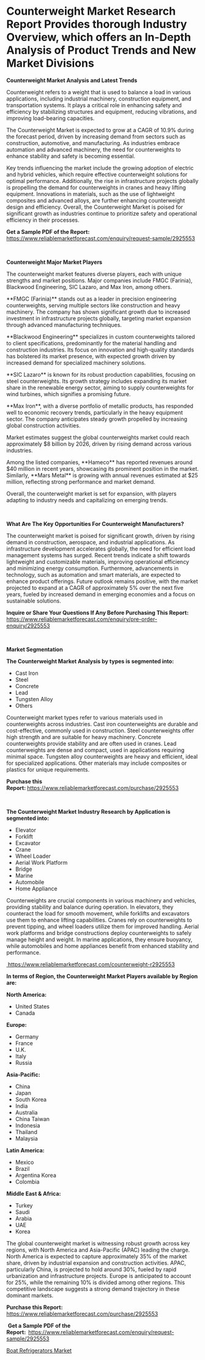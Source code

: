 <p><h1>Counterweight Market Research Report Provides thorough Industry Overview, which offers an In-Depth Analysis of Product Trends and New Market Divisions</h1></p><p><strong>Counterweight Market Analysis and Latest Trends</strong></p>
<p><p>Counterweight refers to a weight that is used to balance a load in various applications, including industrial machinery, construction equipment, and transportation systems. It plays a critical role in enhancing safety and efficiency by stabilizing structures and equipment, reducing vibrations, and improving load-bearing capacities.</p><p>The Counterweight Market is expected to grow at a CAGR of 10.9% during the forecast period, driven by increasing demand from sectors such as construction, automotive, and manufacturing. As industries embrace automation and advanced machinery, the need for counterweights to enhance stability and safety is becoming essential. </p><p>Key trends influencing the market include the growing adoption of electric and hybrid vehicles, which require effective counterweight solutions for optimal performance. Additionally, the rise in infrastructure projects globally is propelling the demand for counterweights in cranes and heavy lifting equipment. Innovations in materials, such as the use of lightweight composites and advanced alloys, are further enhancing counterweight design and efficiency. Overall, the Counterweight Market is poised for significant growth as industries continue to prioritize safety and operational efficiency in their processes.</p></p>
<p><strong>Get a Sample PDF of the Report:&nbsp;</strong> <a href="https://www.reliablemarketforecast.com/enquiry/request-sample/2925553?utm_campaign=3327&utm_medium=2&utm_source=Github&utm_content=ia&utm_term=12032025&utm_id=counterweight">https://www.reliablemarketforecast.com/enquiry/request-sample/2925553</a></p>
<p>&nbsp;</p>
<p><strong>Counterweight Major Market Players</strong></p>
<p><p>The counterweight market features diverse players, each with unique strengths and market positions. Major companies include FMGC (Farinia), Blackwood Engineering, SIC Lazaro, and Max Iron, among others.</p><p>**FMGC (Farinia)** stands out as a leader in precision engineering counterweights, serving multiple sectors like construction and heavy machinery. The company has shown significant growth due to increased investment in infrastructure projects globally, targeting market expansion through advanced manufacturing techniques. </p><p>**Blackwood Engineering** specializes in custom counterweights tailored to client specifications, predominantly for the material handling and construction industries. Its focus on innovation and high-quality standards has bolstered its market presence, with expected growth driven by increased demand for specialized machinery solutions.</p><p>**SIC Lazaro** is known for its robust production capabilities, focusing on steel counterweights. Its growth strategy includes expanding its market share in the renewable energy sector, aiming to supply counterweights for wind turbines, which signifies a promising future.</p><p>**Max Iron**, with a diverse portfolio of metallic products, has responded well to economic recovery trends, particularly in the heavy equipment sector. The company anticipates steady growth propelled by increasing global construction activities.</p><p>Market estimates suggest the global counterweights market could reach approximately $8 billion by 2026, driven by rising demand across various industries. </p><p>Among the listed companies, **Hameco** has reported revenues around $40 million in recent years, showcasing its prominent position in the market. Similarly, **Mars Metal** is growing with annual revenues estimated at $25 million, reflecting strong performance and market demand.</p><p>Overall, the counterweight market is set for expansion, with players adapting to industry needs and capitalizing on emerging trends.</p></p>
<p>&nbsp;</p>
<p><strong>What Are The Key Opportunities For Counterweight Manufacturers?</strong></p>
<p><p>The counterweight market is poised for significant growth, driven by rising demand in construction, aerospace, and industrial applications. As infrastructure development accelerates globally, the need for efficient load management systems has surged. Recent trends indicate a shift towards lightweight and customizable materials, improving operational efficiency and minimizing energy consumption. Furthermore, advancements in technology, such as automation and smart materials, are expected to enhance product offerings. Future outlook remains positive, with the market projected to expand at a CAGR of approximately 5% over the next five years, fueled by increased demand in emerging economies and a focus on sustainable solutions.</p></p>
<p><strong>Inquire or Share Your Questions If Any Before Purchasing This Report:</strong> <a href="https://www.reliablemarketforecast.com/enquiry/pre-order-enquiry/2925553?utm_campaign=3327&utm_medium=2&utm_source=Github&utm_content=ia&utm_term=12032025&utm_id=counterweight">https://www.reliablemarketforecast.com/enquiry/pre-order-enquiry/2925553</a></p>
<p>&nbsp;</p>
<p><strong>Market Segmentation</strong></p>
<p><strong>The Counterweight Market Analysis by types is segmented into:</strong></p>
<p><ul><li>Cast Iron</li><li>Steel</li><li>Concrete</li><li>Lead</li><li>Tungsten Alloy</li><li>Others</li></ul></p>
<p><p>Counterweight market types refer to various materials used in counterweights across industries. Cast iron counterweights are durable and cost-effective, commonly used in construction. Steel counterweights offer high strength and are suitable for heavy machinery. Concrete counterweights provide stability and are often used in cranes. Lead counterweights are dense and compact, used in applications requiring minimal space. Tungsten alloy counterweights are heavy and efficient, ideal for specialized applications. Other materials may include composites or plastics for unique requirements.</p></p>
<p><strong>Purchase this Report:&nbsp;</strong><a href="https://www.reliablemarketforecast.com/purchase/2925553?utm_campaign=3327&utm_medium=2&utm_source=Github&utm_content=ia&utm_term=12032025&utm_id=counterweight">https://www.reliablemarketforecast.com/purchase/2925553</a></p>
<p>&nbsp;</p>
<p><strong>The Counterweight Market Industry Research by Application is segmented into:</strong></p>
<p><ul><li>Elevator</li><li>Forklift</li><li>Excavator</li><li>Crane</li><li>Wheel Loader</li><li>Aerial Work Platform</li><li>Bridge</li><li>Marine</li><li>Automobile</li><li>Home Appliance</li></ul></p>
<p><p>Counterweights are crucial components in various machinery and vehicles, providing stability and balance during operation. In elevators, they counteract the load for smooth movement, while forklifts and excavators use them to enhance lifting capabilities. Cranes rely on counterweights to prevent tipping, and wheel loaders utilize them for improved handling. Aerial work platforms and bridge constructions deploy counterweights to safely manage height and weight. In marine applications, they ensure buoyancy, while automobiles and home appliances benefit from enhanced stability and performance.</p></p>
<p><a href="https://www.reliablemarketforecast.com/counterweight-r2925553?utm_campaign=3327&utm_medium=2&utm_source=Github&utm_content=ia&utm_term=12032025&utm_id=counterweight">&nbsp;https://www.reliablemarketforecast.com/counterweight-r2925553</a></p>
<p><strong>In terms of Region, the Counterweight Market Players available by Region are:</strong></p>
<p>
    <p> <strong> North America: </strong>
        <ul>
            <li>United States</li>
            <li>Canada</li>
        </ul>
        </p> 
    <p> <strong> Europe: </strong>
        <ul>
            <li>Germany</li>
            <li>France</li>
            <li>U.K.</li>
            <li>Italy</li>
            <li>Russia</li>
        </ul>
        </p> 
    <p> <strong> Asia-Pacific: </strong>
        <ul>
            <li>China</li>
            <li>Japan</li>
            <li>South Korea</li>
            <li>India</li>
            <li>Australia</li>
            <li>China Taiwan</li>
            <li>Indonesia</li>
            <li>Thailand</li>
            <li>Malaysia</li>
        </ul>
        </p> 
    <p> <strong> Latin America: </strong>
        <ul>
            <li>Mexico</li>
            <li>Brazil</li>
            <li>Argentina Korea</li>
            <li>Colombia</li>
        </ul>
        </p> 
    <p> <strong> Middle East & Africa: </strong>
        <ul>
            <li>Turkey</li>
            <li>Saudi</li>
            <li>Arabia</li>
            <li>UAE</li>
            <li>Korea</li>
        </ul>
    </p>
    </p>
<p><p>The global counterweight market is witnessing robust growth across key regions, with North America and Asia-Pacific (APAC) leading the charge. North America is expected to capture approximately 35% of the market share, driven by industrial expansion and construction activities. APAC, particularly China, is projected to hold around 30%, fueled by rapid urbanization and infrastructure projects. Europe is anticipated to account for 25%, while the remaining 10% is divided among other regions. This competitive landscape suggests a strong demand trajectory in these dominant markets.</p></p>
<p><strong>Purchase this Report: </strong><a href="https://www.reliablemarketforecast.com/purchase/2925553?utm_campaign=3327&utm_medium=2&utm_source=Github&utm_content=ia&utm_term=12032025&utm_id=counterweight">https://www.reliablemarketforecast.com/purchase/2925553</a></p>
<p>&nbsp;<strong>Get a Sample PDF of the Report:&nbsp;&nbsp;</strong><a href="https://www.reliablemarketforecast.com/enquiry/request-sample/2925553?utm_campaign=3327&utm_medium=2&utm_source=Github&utm_content=ia&utm_term=12032025&utm_id=counterweight">https://www.reliablemarketforecast.com/enquiry/request-sample/2925553</a></p>
<p><strong></strong></p>
<p><p><a href="https://github.com/felishtimoti/Market-Research-Report-List-1/blob/main/boat-refrigerators-market.md?utm_campaign=3327&utm_medium=2&utm_source=Github&utm_content=ia&utm_term=12032025&utm_id=counterweight">Boat Refrigerators Market</a></p></p>